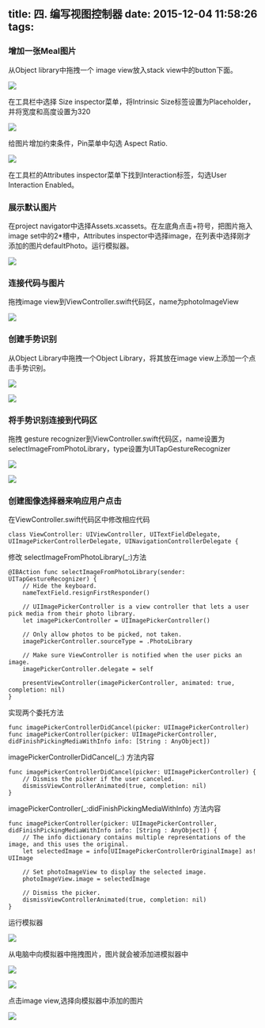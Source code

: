 title: 四. 编写视图控制器
date: 2015-12-04 11:58:26
tags:
---

### 增加一张Meal图片

从Object library中拖拽一个 image view放入stack view中的button下面。

![](/images/4-1.png)

在工具栏中选择 Size inspector菜单，将Intrinsic Size标签设置为Placeholder，并将宽度和高度设置为320

![](/images/4-2.png)

给图片增加约束条件，Pin菜单中勾选 Aspect Ratio.

![](/images/4-3.png)

 在工具栏的Attributes inspector菜单下找到Interaction标签，勾选User Interaction Enabled。

### 展示默认图片

在project navigator中选择Assets.xcassets。在左底角点击+符号，把图片拖入image set中的2*槽中，Attributes inspector中选择image，在列表中选择刚才添加的图片defaultPhoto。运行模拟器。

![](/images/4-4.png)

### 连接代码与图片

拖拽image view到ViewController.swift代码区，name为photoImageView

![](/images/4-5.png)

### 创建手势识别

从Object Library中拖拽一个Object Library，将其放在image view上添加一个点击手势识别。

![](/images/4-6.png)

![](/images/4-7.png)

### 将手势识别连接到代码区

拖拽 gesture recognizer到ViewController.swift代码区，name设置为selectImageFromPhotoLibrary，type设置为UITapGestureRecognizer

![](/images/4-8.png)

![](/images/4-9.png)

### 创建图像选择器来响应用户点击

在ViewController.swift代码区中修改相应代码
```
class ViewController: UIViewController, UITextFieldDelegate, UIImagePickerControllerDelegate, UINavigationControllerDelegate {
```
修改 selectImageFromPhotoLibrary(\_:)方法

```
@IBAction func selectImageFromPhotoLibrary(sender: UITapGestureRecognizer) {
    // Hide the keyboard.
    nameTextField.resignFirstResponder()

    // UIImagePickerController is a view controller that lets a user pick media from their photo library.
    let imagePickerController = UIImagePickerController()

    // Only allow photos to be picked, not taken.
    imagePickerController.sourceType = .PhotoLibrary

    // Make sure ViewController is notified when the user picks an image.
    imagePickerController.delegate = self

    presentViewController(imagePickerController, animated: true, completion: nil)
}
```
实现两个委托方法

```
func imagePickerControllerDidCancel(picker: UIImagePickerController)
func imagePickerController(picker: UIImagePickerController, didFinishPickingMediaWithInfo info: [String : AnyObject])
```

imagePickerControllerDidCancel(\_:) 方法内容
```
func imagePickerControllerDidCancel(picker: UIImagePickerController) {
    // Dismiss the picker if the user canceled.
    dismissViewControllerAnimated(true, completion: nil)
}
```

imagePickerController(\_:didFinishPickingMediaWithInfo) 方法内容

```
func imagePickerController(picker: UIImagePickerController, didFinishPickingMediaWithInfo info: [String : AnyObject]) {
    // The info dictionary contains multiple representations of the image, and this uses the original.
    let selectedImage = info[UIImagePickerControllerOriginalImage] as! UIImage

    // Set photoImageView to display the selected image.
    photoImageView.image = selectedImage

    // Dismiss the picker.
    dismissViewControllerAnimated(true, completion: nil)
}
```

运行模拟器

![](/images/4-10.png)

从电脑中向模拟器中拖拽图片，图片就会被添加进模拟器中

![](/images/4-11.png)

![](/images/4-12.png)

点击image view,选择向模拟器中添加的图片

![](/images/4-13.png)
